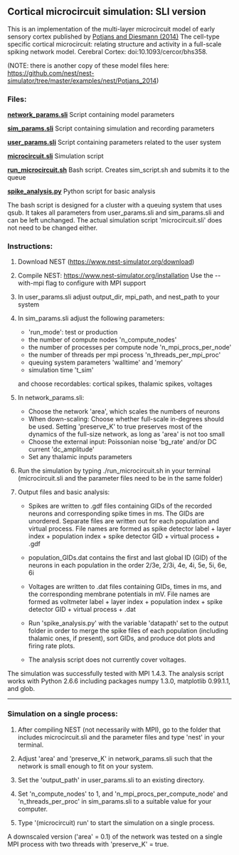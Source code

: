 <!--
 *  README.md
 *
 *  This file is part of NEST.
 *
 *  Copyright (C) 2004 The NEST Initiative
 *
 *  NEST is free software: you can redistribute it and/or modify
 *  it under the terms of the GNU General Public License as published by
 *  the Free Software Foundation, either version 2 of the License, or
 *  (at your option) any later version.
 *
 *  NEST is distributed in the hope that it will be useful,
 *  but WITHOUT ANY WARRANTY; without even the implied warranty of
 *  MERCHANTABILITY or FITNESS FOR A PARTICULAR PURPOSE.  See the
 *  GNU General Public License for more details.
 *
 *  You should have received a copy of the GNU General Public License
 *  along with NEST.  If not, see <http://www.gnu.org/licenses/>.
 *
-->

## Cortical microcircuit simulation: SLI version

This is an implementation of the multi-layer microcircuit model of early
sensory cortex published by [Potjans and Diesmann (2014)](http://www.ncbi.nlm.nih.gov/pubmed/23203991) 
The cell-type specific cortical microcircuit: relating structure and activity in a full-scale spiking
network model. Cerebral Cortex: doi:10.1093/cercor/bhs358.

(NOTE: there is another copy of these model files here: https://github.com/nest/nest-simulator/tree/master/examples/nest/Potjans_2014)

### Files:

**[network_params.sli](network_params.sli)** Script containing model parameters

**[sim_params.sli](sim_params.sli)**  Script containing simulation and recording parameters

**[user_params.sli](user_params.sli)**  Script containing parameters related to the user system

**[microcircuit.sli](microcircuit.sli)** Simulation script

**[run_microcircuit.sh](run_microcircuit.sh)** Bash script. Creates sim_script.sh and submits it to the queue

**[spike_analysis.py](spike_analysis.py)** Python script for basic analysis

The bash script is designed for a cluster with a queuing system that uses qsub.
It takes all parameters from user_params.sli and sim_params.sli and can be left
unchanged. The actual simulation script 'microcircuit.sli' does not need to be
changed either.


### Instructions:

1. Download NEST (https://www.nest-simulator.org/download)

2. Compile NEST: https://www.nest-simulator.org/installation
   Use the --with-mpi flag to configure with MPI support

3. In user_params.sli adjust output_dir, mpi_path, and nest_path to your system

4. In sim_params.sli adjust the following parameters:

   - 'run_mode': test or production
   - the number of compute nodes 'n_compute_nodes'
   - the number of processes per compute node 'n_mpi_procs_per_node'
   - the number of threads per mpi process 'n_threads_per_mpi_proc'
   - queuing system parameters 'walltime' and 'memory'
   - simulation time 't_sim'

   and choose recordables: cortical spikes, thalamic spikes, voltages

5. In network_params.sli:

   - Choose the network 'area', which scales the numbers of neurons
   - When down-scaling: Choose whether full-scale in-degrees should be used.
     Setting 'preserve_K' to true preserves most of the dynamics of the
     full-size network, as long as 'area' is not too small
   - Choose the external input: Poissonian noise 'bg_rate' and/or DC current
     'dc_amplitude'
   - Set any thalamic inputs parameters

6. Run the simulation by typing ./run_microcircuit.sh in your terminal
   (microcircuit.sli and the parameter files need to be in the same folder)

7. Output files and basic analysis:
   
   - Spikes are written to .gdf files containing GIDs of the recorded neurons
     and corresponding spike times in ms. The GIDs are unordered.
     Separate files are written out for each population and virtual process.
     File names are formed as spike detector label + layer index + population
     index + spike detector GID + virtual process + .gdf
   - population_GIDs.dat contains the first and last global ID (GID) of the
     neurons in each population in the order 2/3e, 2/3i, 4e, 4i, 5e, 5i, 6e, 6i
   - Voltages are written to .dat files containing GIDs, times in ms, and the
     corresponding membrane potentials in mV. File names are formed as
     voltmeter label + layer index + population index + spike detector GID +
     virtual process + .dat

   - Run 'spike_analysis.py' with the variable 'datapath' set to the output
     folder in order to merge the spike files of each population (including
     thalamic ones, if present), sort GIDs, and produce dot plots and firing
     rate plots.
   - The analysis script does not currently cover voltages.
    
The simulation was successfully tested with MPI 1.4.3.
The analysis script works with Python 2.6.6 including packages numpy 1.3.0,
matplotlib 0.99.1.1, and glob.

---------------------------------------------------

### Simulation on a single process:

1. After compiling NEST (not necessarily with MPI), go to the folder that
   includes microcircuit.sli and the parameter files and type 'nest' in your
   terminal.

2. Adjust 'area' and 'preserve_K' in network_params.sli such that the network
   is small enough to fit on your system. 

3. Set the 'output_path' in user_params.sli to an existing directory.

5. Set 'n_compute_nodes' to 1, and 'n_mpi_procs_per_compute_node' and
   'n_threads_per_proc' in sim_params.sli to a suitable value for your computer.

4. Type '(microcircuit) run' to start the simulation on a single process.

A downscaled version ('area' = 0.1) of the network was tested on a single
MPI process with two threads with 'preserve_K' = true. 

